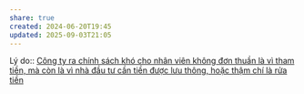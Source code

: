 ```yaml
---
share: true
created: 2024-06-20T19:45
updated: 2025-09-03T21:05
---
```

Lý do:: [Công ty ra chính sách khó cho nhân viên không đơn thuần là vì tham tiền, mà còn là vì nhà đầu tư cần tiền được lưu thông, hoặc thậm chí là rửa tiền](../../../../../../../%E2%9A%A1Hi%E1%BB%83u%20bi%E1%BA%BFt%20s%C3%A2u/Ng%C3%A0nh%20ngh%E1%BB%81%20c%E1%BB%A5%20th%E1%BB%83/T%C3%A0i%20ch%C3%ADnh/C%C3%B4ng%20ty%20ra%20ch%C3%ADnh%20s%C3%A1ch%20kh%C3%B3%20cho%20nh%C3%A2n%20vi%C3%AAn%20kh%C3%B4ng%20%C4%91%C6%A1n%20thu%E1%BA%A7n%20l%C3%A0%20v%C3%AC%20tham%20ti%E1%BB%81n,%20m%C3%A0%20c%C3%B2n%20l%C3%A0%20v%C3%AC%20nh%C3%A0%20%C4%91%E1%BA%A7u%20t%C6%B0%20c%E1%BA%A7n%20ti%E1%BB%81n%20%C4%91%C6%B0%E1%BB%A3c%20l%C6%B0u%20th%C3%B4ng,%20ho%E1%BA%B7c%20th%E1%BA%ADm%20ch%C3%AD%20l%C3%A0%20r%E1%BB%ADa%20ti%E1%BB%81n.md)
